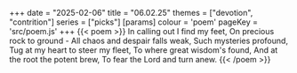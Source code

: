 +++
date = "2025-02-06"
title = "06.02.25"
themes = ["devotion", "contrition"]
series = ["picks"]
[params]
  colour = 'poem'
  pageKey = 'src/poem.js'
+++
{{< poem >}}
In calling out I find my feet,
On precious rock to ground -
All chaos and despair falls weak,
Such mysteries profound,
Tug at my heart to steer my fleet,
To where great wisdom's found,
And at the root the potent brew,
To fear the Lord and turn anew.
{{< /poem >}}
